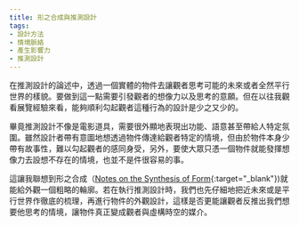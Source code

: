 ```yaml
---
title: 形之合成與推測設計
tags:
- 設計方法
- 情境脈絡
- 產生影響力
- 推測設計 
---
```


在推測設計的論述中，透過一個實體的物件去讓觀者思考可能的未來或者全然平行世界的樣貌。要做到這一點需要引發觀者的想像力以及思考的意願。但在以往我觀看展覽經驗來看，能夠順利勾起觀者這種行為的設計是少之又少的。

畢竟推測設計不像是電影道具，需要很外顯地表現出功能、語意甚至帶給人特定氛圍。雖然設計者帶有意圖地想透過物件傳達給觀者特定的情境，但由於物件本身少帶有故事性，難以勾起觀者的感同身受，另外，要使大眾只憑一個物件就能發揮想像力去設想不存在的情境，也並不是件很容易的事。

這讓我聯想到形之合成（[Notes on the Synthesis of Form](https://www.goodreads.com/book/show/320553.Notes_on_the_Synthesis_of_Form){:target="_blank"})就能給外觀一個粗略的輪廓。若在執行推測設計時，我們也先仔細地把近未來或是平行世界作徹底的梳理，再進行物件的外觀設計，這樣是否更能讓觀者反推出我們想要他思考的情境，讓物件真正變成觀者與虛構時空的媒介。

